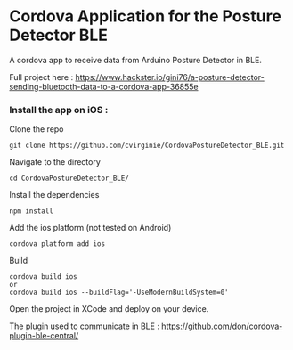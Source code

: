 # Cordova Application for the Posture Detector BLE
A cordova app to receive data from Arduino Posture Detector in BLE.

Full project here :
https://www.hackster.io/gini76/a-posture-detector-sending-bluetooth-data-to-a-cordova-app-36855e



### Install the app on iOS :

Clone the repo

`git clone https://github.com/cvirginie/CordovaPostureDetector_BLE.git`


Navigate to the directory

`cd CordovaPostureDetector_BLE/`


Install the dependencies

`npm install`


Add the ios platform (not tested on Android)

`cordova platform add ios`


Build 

```
cordova build ios
or
cordova build ios --buildFlag='-UseModernBuildSystem=0'
```

Open the project in XCode and deploy on your device.

The plugin used to communicate in BLE : https://github.com/don/cordova-plugin-ble-central/
